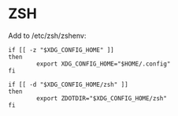 # ZSH

Add to /etc/zsh/zshenv: 

```
if [[ -z "$XDG_CONFIG_HOME" ]]
then
        export XDG_CONFIG_HOME="$HOME/.config"
fi

if [[ -d "$XDG_CONFIG_HOME/zsh" ]]
then
        export ZDOTDIR="$XDG_CONFIG_HOME/zsh"
fi
```

